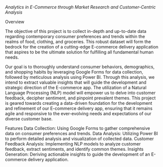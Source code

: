 *Analytics in E-Commerce through Market Research and Customer-Centric Analysis*


Overview



The objective of this project is to collect in-depth and up-to-date data regarding contemporary consumer preferences and trends within the realms of food, clothing, and groceries. This robust dataset will form the bedrock for the creation of a cutting-edge E-commerce delivery application that aspires to be the ultimate solution for fulfilling all fundamental human needs.

Our goal is to thoroughly understand consumer behaviors, demographics, and shopping habits by leveraging Google Forms for data collection, followed by meticulous analysis using Power BI. Through this analysis, we intend to extract valuable insights that will guide the development and strategic direction of the E-commerce app. The utilization of a Natural Language Processing (NLP) model will empower us to delve into customer feedback, decipher sentiment, and pinpoint prevalent themes. This project is geared towards creating a data-driven foundation for the development and refinement of our E-commerce delivery app, ensuring that it remains agile and responsive to the ever-evolving needs and expectations of our diverse customer base.

Features
Data Collection: Using Google Forms to gather comprehensive data on consumer preferences and trends.
Data Analysis: Utilizing Power BI to perform detailed analysis and visualization of collected data.
Customer Feedback Analysis: Implementing NLP models to analyze customer feedback, extract sentiments, and identify common themes.
Insights Generation: Deriving actionable insights to guide the development of an E-commerce delivery application.
